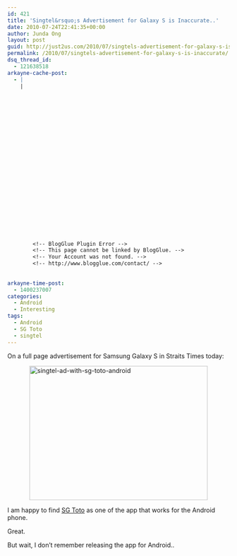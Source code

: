 ```yaml
---
id: 421
title: 'Singtel&rsquo;s Advertisement for Galaxy S is Inaccurate..'
date: 2010-07-24T22:41:35+00:00
author: Junda Ong
layout: post
guid: http://just2us.com/2010/07/singtels-advertisement-for-galaxy-s-is-inaccurate/
permalink: /2010/07/singtels-advertisement-for-galaxy-s-is-inaccurate/
dsq_thread_id:
  - 121638518
arkayne-cache-post:
  - |
    |
        
        
        
        
        
        
        
        
        
        
        
        
        
        
        
        
        
        
        
        
        
        
        
        <!-- BlogGlue Plugin Error -->
        <!-- This page cannot be linked by BlogGlue. -->
        <!-- Your Account was not found. -->
        <!-- http://www.blogglue.com/contact/ -->
        
        
arkayne-time-post:
  - 1400237007
categories:
  - Android
  - Interesting
tags:
  - Android
  - SG Toto
  - singtel
---
```

On a full page advertisement for Samsung Galaxy S in Straits Times today:

<a href="http://blog.just2us.com/wp-content/uploads/2010/07/singteladwithsgtotoandroid.jpg" onclick="__gaTracker('send', 'event', 'outbound-article', 'http://blog.just2us.com/wp-content/uploads/2010/07/singteladwithsgtotoandroid.jpg', '');"><img style="border-bottom: 0px; border-left: 0px; display: block; float: none; margin-left: auto; border-top: 0px; margin-right: auto; border-right: 0px" title="singtel-ad-with-sg-toto-android" border="0" alt="singtel-ad-with-sg-toto-android" src="http://blog.just2us.com/wp-content/uploads/2010/07/singteladwithsgtotoandroid_thumb.jpg" width="404" height="304" /></a> </p> 

I am happy to find <a href="http://just2us.com/2009/05/sg-toto/" onclick="__gaTracker('send', 'event', 'outbound-article', 'http://just2us.com/2009/05/sg-toto/', 'SG Toto');">SG Toto</a> as one of the app that works for the Android phone.

Great.

But wait, I don’t remember releasing the app for Android..

<div style="font-size:0px;height:0px;line-height:0px;margin:0;padding:0;clear:both">
</div>